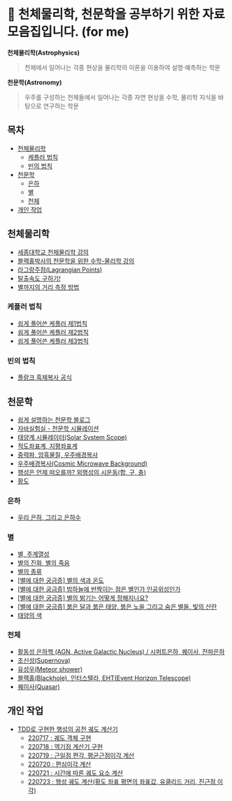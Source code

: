 # 🔭 천체물리학, 천문학을 공부하기 위한 자료 모음집입니다. (for me)

**천체물리학(Astrophysics)**
> 천체에서 일어나는 각종 현상을 물리학의 이론을 이용하여 설명·예측하는 학문

**천문학(Astronomy)**
> 우주를 구성하는 천체들에서 일어나는 각종 자연 현상을 수학, 물리학 지식을 바탕으로 연구하는 학문


## 목차
- [천체물리학](#천체물리학)
  - [케플러 법칙](#케플러-법칙)
  - [빈의 법칙](#빈의-법칙)
- [천문학](#천문학)
  - [은하](#은하)
  - [별](#별)
  - [천체](#천체)
- [개인 작업](#개인-작업)

## 천체물리학
- [세종대학교 천체물리학 강의](http://www.kocw.net/home/cview.do?mty=p&kemId=1358421)
- [블랙홀박사의 천문학을 위한 수학-물리학 강의](https://www.youtube.com/watch?v=4J9Cm9niWNI)
- [라그랑주점(Lagrangian Points)](https://m.blog.naver.com/hongju3498/221078695031)
- [탈출속도 구하기!](https://m.blog.naver.com/PostView.naver?blogId=hongju3498&logNo=220975843676&navType=by)
- [별까지의 거리 측정 방법](https://m.blog.naver.com/hongju3498/221733762032)

### 케플러 법칙
- [쉽게 풀어쓴 케플러 제1법칙](https://blog.naver.com/a4gkyum/220782654784)
- [쉽게 풀어쓴 케플러 제2법칙](https://blog.naver.com/a4gkyum/220783396140)
- [쉽게 풀어쓴 케플러 제3법칙](https://blog.naver.com/a4gkyum/220798867585)

### 빈의 법칙
- [플랑크 흑체복사 공식](https://m.blog.naver.com/hongju3498/220995426909)

## 천문학
- [쉽게 설명하는 천문학 블로그](https://m.blog.naver.com/PostList.naver?blogId=hongju3498&categoryNo=44&logCode=0)
- [자바실험실 - 천문학 시뮬레이션](https://javalab.org/category/astronomy/)
- [태양계 시뮬레이터(Solar System Scope)](https://www.solarsystemscope.com/)
- [적도좌표계, 지평좌표계](https://m.blog.naver.com/hongju3498/221064673030)
- [중력파, 암흑물질, 우주배경복사](https://m.blog.naver.com/hongju3498/221164566442)
- [우주배경복사(Cosmic Microwave Background)](https://m.blog.naver.com/hongju3498/221457441824)
- [행성은 언제 떠오를까? 외행성의 시운동(합, 구, 충)](https://m.blog.naver.com/hongju3498/221510431671)
- [황도](https://m.blog.naver.com/hongju3498/221680832707)

### 은하
- [우리 은하, 그리고 은하수](https://m.blog.naver.com/hongju3498/221539265950)

### 별
- [별, 주계열성](https://m.blog.naver.com/hongju3498/221151718585)
- [별의 진화, 별의 죽음](https://m.blog.naver.com/hongju3498/221440369004)
- [별의 종류](https://m.blog.naver.com/hongju3498/221535908593)
- [[별에 대한 궁금증] 별의 색과 온도](https://m.blog.naver.com/hongju3498/221446605964)
- [[별에 대한 궁금증] 밤하늘에 반짝이는 점은 별인가 인공위성인가](https://m.blog.naver.com/hongju3498/221461696400)
- [[별에 대한 궁금증] 별의 밝기는 어떻게 정해지나요?](https://m.blog.naver.com/hongju3498/221492876930)
- [[별에 대한 궁금증] 붉은 달과 붉은 태양, 붉은 노을 그리고 숨은 별들. 빛의 산란](https://m.blog.naver.com/hongju3498/221514501834)
- [태양의 색](https://m.blog.naver.com/hongju3498/221699635499)


### 천체
- [활동성 은하핵 (AGN, Active Galactic Nucleus) / 시퍼트은하, 퀘이사, 전파은하](https://m.blog.naver.com/PostView.naver?blogId=hongju3498&logNo=220726338243&navType=by)
- [초신성(Supernova)](https://m.blog.naver.com/hongju3498/221063062633)
- [유성우(Meteor shower)](https://m.blog.naver.com/hongju3498/221071735281)
- [블랙홀(Blackhole), 인터스텔라, EHT(Event Horizon Telescope)](https://m.blog.naver.com/hongju3498/221554911878)
- [퀘이사(Quasar)](https://m.blog.naver.com/hongju3498/222210375941)

## 개인 작업
- [TDD로 구현한 행성의 공전 궤도 계산기](https://github.com/currenjin/planetary-orbital-calculator)
  - [220717 : 궤도 객체 구현](https://currenjin.github.io/wiki/test/#220717currenjinplanetaryorbitalcalculatororbit)
  - [220718 : 역기점 계산기 구현](https://currenjin.github.io/wiki/test/#220718currenjinplanetaryorbitalcalculatorjulianclock)
  - [220719 : 근일점 편각, 평균근점이각 계산](https://currenjin.github.io/wiki/test/#220719currenjinplanetaryorbitalcalculatorargumentofperiapsisandeccentricityanomalycalculator)
  - [220720 : 편심이각 계산](https://currenjin.github.io/wiki/test/#220720currenjinplanetaryorbitalcalculatoreccentricityanomalycalculator)
  - [220721 : 시간에 따른 궤도 요소 계산](https://currenjin.github.io/wiki/test/#220721currenjinplanetaryorbitalcalculatorcurrentorbitcalculator)
  - [220723 : 행성 궤도 계산(황도 좌표 평면의 좌표값, 유클리드 거리, 진근점 이각)](https://currenjin.github.io/wiki/test/#220723currenjinplanetaryorbitalcalculatorplanetarypositioncalculator)
